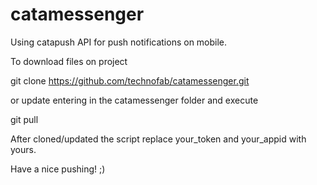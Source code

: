 # catamessenger
Using catapush API for push notifications on mobile.

To download files on project

git clone https://github.com/technofab/catamessenger.git

or update entering in the catamessenger folder and execute

git pull

After cloned/updated the script replace your_token and your_appid with yours.

Have a nice pushing! ;)
